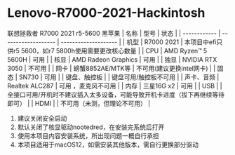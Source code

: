 # Lenovo-R7000-2021-Hackintosh
联想拯救者 R7000 2021 r5-5600 黑苹果
| 名称         | 型号                | 状态                 |
| ------------ | ------------------- | -------------------- |
| 机型         | R7000 2021 |    本项目中efi只供r5 5600，如r7 5800h使用需要更改核心数量                  |
| CPU          | AMD Ryzen™ 5 5600H  | 可用                 |
| 核显         | AMD Radeon Graphics | 可用                 |
| 独显         | NVIDIA RTX 3050 | 不可用                 |
| 网卡         | 螃蟹8852AE/MTK等              | 不可用(建议更换intel网卡) |
| 固态         | SN730 | 可用                 |
| 键盘、触控板 |                     | 键盘可用/触控板不可用                 |
| 声卡、音频   | Realtek ALC287      | 可用 ，麦克风不可用                |
| 内存         | 三星16G x2          | 可用                 |
| USB          |                     | 全接口可用/开机时不建议插入太多设备，可能导致开机卡进度（拔下再继续等待即可） |
| HDMI          |                     | 不可用（未测，但理论不可用） |


1. 建议关闭安全启动
2. 默认关闭了核显驱动nootedred，在安装完系统后打开
3. 使用本项目内容安装系统，所出现问题一概自行承担
4. 本项目适用于macOS12，如需安装其他版本，需自行更换部分驱动
